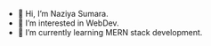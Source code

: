 - 👋 Hi, I’m Naziya Sumara.
- 👀 I’m interested in WebDev.
- 🌱 I’m currently learning MERN stack development.
  



<!---
naziyasumara04/naziyasumara04 is a ✨ special ✨ repository because its `README.md` (this file) appears on your GitHub profile.
You can click the Preview link to take a look at your changes.
--->
